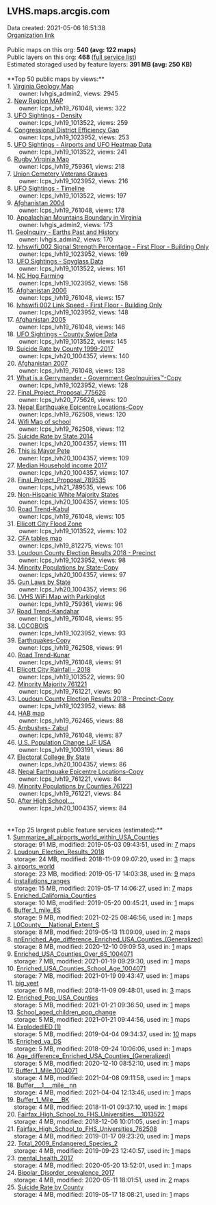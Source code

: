 <h2>LVHS.maps.arcgis.com</h2> Data created: 2021-05-06 16:51:38 <br /><a target='new' href='https://LVHS.maps.arcgis.com'>Organization link</a><br /><br />Public maps on this org: <b>540 (avg: 122 maps)</b><br />Public layers on this org: <b>468 </b>(<a target='new' href='https://services.arcgis.com/C9yYaGxhcvGCp8ds/ArcGIS/rest/services'>full service list</a>)<br />Estimated storaged used by feature layers: <b>391 MB (avg: 250 KB)</b><br /><br />**Top 50 public maps by views:**<br />  1. <a target='new' href='https://www.arcgis.com/home/item.html?id=9b90e985d07844538a2abd5220a6de2c'>Virginia Geology Map</a> <br />  &nbsp;&nbsp;&nbsp;&nbsp; &nbsp;&nbsp;owner: lvhgis_admin2, views: 2945<br />  2. <a target='new' href='https://www.arcgis.com/home/item.html?id=413302b511924cfa8b61bc5e8e1764c1'>New Region MAP</a> <br />  &nbsp;&nbsp;&nbsp;&nbsp; &nbsp;&nbsp;owner: lcps_lvh19_761048, views: 322<br />  3. <a target='new' href='https://www.arcgis.com/home/item.html?id=c249641c0ca34c42b0c7b892a5766e24'>UFO Sightings - Density</a> <br />  &nbsp;&nbsp;&nbsp;&nbsp; &nbsp;&nbsp;owner: lcps_lvh19_1013522, views: 259<br />  4. <a target='new' href='https://www.arcgis.com/home/item.html?id=6307a6dc5b00485f8851442e47b21772'>Congressional District Efficiency Gap</a> <br />  &nbsp;&nbsp;&nbsp;&nbsp; &nbsp;&nbsp;owner: lcps_lvh19_1023952, views: 253<br />  5. <a target='new' href='https://www.arcgis.com/home/item.html?id=ae8c4168a4a0426181a7d21a90c86169'>UFO Sightings - Airports and UFO Heatmap Data</a> <br />  &nbsp;&nbsp;&nbsp;&nbsp; &nbsp;&nbsp;owner: lcps_lvh19_1013522, views: 241<br />  6. <a target='new' href='https://www.arcgis.com/home/item.html?id=f357b89d2f8044b1a86409042bdbff63'>Rugby Virginia Map</a> <br />  &nbsp;&nbsp;&nbsp;&nbsp; &nbsp;&nbsp;owner: lcps_lvh19_759361, views: 218<br />  7. <a target='new' href='https://www.arcgis.com/home/item.html?id=6439cfe5441e4dac948df2603f702e67'>Union Cemetery Veterans Graves</a> <br />  &nbsp;&nbsp;&nbsp;&nbsp; &nbsp;&nbsp;owner: lcps_lvh19_1023952, views: 216<br />  8. <a target='new' href='https://www.arcgis.com/home/item.html?id=7159a6398c78430f9f7e1294dbc13df2'>UFO Sightings - Timeline</a> <br />  &nbsp;&nbsp;&nbsp;&nbsp; &nbsp;&nbsp;owner: lcps_lvh19_1013522, views: 197<br />  9. <a target='new' href='https://www.arcgis.com/home/item.html?id=322c1c15755a43b8a6e9473bfd1179a6'> Afghanistan 2004</a> <br />  &nbsp;&nbsp;&nbsp;&nbsp; &nbsp;&nbsp;owner: lcps_lvh19_761048, views: 178<br />  10. <a target='new' href='https://www.arcgis.com/home/item.html?id=f42024321fe242148d7b3eb8935fa118'>Appalachian Mountains Boundary in Virginia</a> <br />  &nbsp;&nbsp;&nbsp;&nbsp; &nbsp;&nbsp;owner: lvhgis_admin2, views: 173<br />  11. <a target='new' href='https://www.arcgis.com/home/item.html?id=40761009fc4c4d4ab511453626f421c3'>GeoInquiry - Earths Past and History</a> <br />  &nbsp;&nbsp;&nbsp;&nbsp; &nbsp;&nbsp;owner: lvhgis_admin2, views: 170<br />  12. <a target='new' href='https://www.arcgis.com/home/item.html?id=832ed2f11fc5484f9467e17f5f474158'>lvhswifi_002 Signal Strength Percentage - First Floor - Building Only</a> <br />  &nbsp;&nbsp;&nbsp;&nbsp; &nbsp;&nbsp;owner: lcps_lvh19_1023952, views: 169<br />  13. <a target='new' href='https://www.arcgis.com/home/item.html?id=173c129bad774b818cfc684c081792a0'>UFO Sightings - Spyglass Data</a> <br />  &nbsp;&nbsp;&nbsp;&nbsp; &nbsp;&nbsp;owner: lcps_lvh19_1013522, views: 161<br />  14. <a target='new' href='https://www.arcgis.com/home/item.html?id=a13d83cc141848fca5f0823ef3b5713d'>NC Hog Farming</a> <br />  &nbsp;&nbsp;&nbsp;&nbsp; &nbsp;&nbsp;owner: lcps_lvh19_1023952, views: 158<br />  15. <a target='new' href='https://www.arcgis.com/home/item.html?id=3d902c78e3354bcaa9cd5d9605dfaecf'>Afghanistan 2006</a> <br />  &nbsp;&nbsp;&nbsp;&nbsp; &nbsp;&nbsp;owner: lcps_lvh19_761048, views: 157<br />  16. <a target='new' href='https://www.arcgis.com/home/item.html?id=52e39c7e656d4b43941f75b52cc22a67'>lvhswifi 002 Link Speed - First Floor - Building Only</a> <br />  &nbsp;&nbsp;&nbsp;&nbsp; &nbsp;&nbsp;owner: lcps_lvh19_1023952, views: 148<br />  17. <a target='new' href='https://www.arcgis.com/home/item.html?id=0820306b49fc478d927e937115fc449d'>Afghanistan 2005</a> <br />  &nbsp;&nbsp;&nbsp;&nbsp; &nbsp;&nbsp;owner: lcps_lvh19_761048, views: 146<br />  18. <a target='new' href='https://www.arcgis.com/home/item.html?id=1d4136cb065c4e8789ab6585fdc195b0'>UFO Sightings - County Swipe Data</a> <br />  &nbsp;&nbsp;&nbsp;&nbsp; &nbsp;&nbsp;owner: lcps_lvh19_1013522, views: 145<br />  19. <a target='new' href='https://www.arcgis.com/home/item.html?id=d9782071b2794145a54bd6db9524557c'>Suicide Rate by County 1999-2017</a> <br />  &nbsp;&nbsp;&nbsp;&nbsp; &nbsp;&nbsp;owner: lcps_lvh20_1004357, views: 140<br />  20. <a target='new' href='https://www.arcgis.com/home/item.html?id=599964eb175b4df78cac73370db60b9e'>Afghanistan 2007</a> <br />  &nbsp;&nbsp;&nbsp;&nbsp; &nbsp;&nbsp;owner: lcps_lvh19_761048, views: 138<br />  21. <a target='new' href='https://www.arcgis.com/home/item.html?id=88b72528d0a84403ac9d59d8c113a71e'>What is a Gerrymander - Government GeoInquiries™-Copy</a> <br />  &nbsp;&nbsp;&nbsp;&nbsp; &nbsp;&nbsp;owner: lcps_lvh19_1023952, views: 128<br />  22. <a target='new' href='https://www.arcgis.com/home/item.html?id=a50e35f66f05442c8ce253b71b8c23d8'>Final_Project_Proposal_775626</a> <br />  &nbsp;&nbsp;&nbsp;&nbsp; &nbsp;&nbsp;owner: lcps_lvh20_775626, views: 120<br />  23. <a target='new' href='https://www.arcgis.com/home/item.html?id=6b0590df66bd47bba4070f44217ad5fc'>Nepal Earthquake Epicentre Locations-Copy</a> <br />  &nbsp;&nbsp;&nbsp;&nbsp; &nbsp;&nbsp;owner: lcps_lvh19_762508, views: 120<br />  24. <a target='new' href='https://www.arcgis.com/home/item.html?id=aa36af57ea214bd98e698fc2d8a272f6'>Wifi Map of school</a> <br />  &nbsp;&nbsp;&nbsp;&nbsp; &nbsp;&nbsp;owner: lcps_lvh19_762508, views: 112<br />  25. <a target='new' href='https://www.arcgis.com/home/item.html?id=ec058ab2be794f8991511dfa14ca330a'>Suicide Rate by State 2014</a> <br />  &nbsp;&nbsp;&nbsp;&nbsp; &nbsp;&nbsp;owner: lcps_lvh20_1004357, views: 111<br />  26. <a target='new' href='https://www.arcgis.com/home/item.html?id=fa4cd769d819449797ca496d86866780'>This is Mayor Pete</a> <br />  &nbsp;&nbsp;&nbsp;&nbsp; &nbsp;&nbsp;owner: lcps_lvh20_1004357, views: 109<br />  27. <a target='new' href='https://www.arcgis.com/home/item.html?id=ff10b804dd8b4bdb838db6505cb97e5c'>Median Household income 2017</a> <br />  &nbsp;&nbsp;&nbsp;&nbsp; &nbsp;&nbsp;owner: lcps_lvh20_1004357, views: 107<br />  28. <a target='new' href='https://www.arcgis.com/home/item.html?id=faced3971cd640ec9d5d8be18483cfbb'>Final_Project_Proposal_789535</a> <br />  &nbsp;&nbsp;&nbsp;&nbsp; &nbsp;&nbsp;owner: lcps_lvh21_789535, views: 106<br />  29. <a target='new' href='https://www.arcgis.com/home/item.html?id=3d42c3eead754179a06ce0b0ba50d896'>Non-Hispanic White Majority States</a> <br />  &nbsp;&nbsp;&nbsp;&nbsp; &nbsp;&nbsp;owner: lcps_lvh20_1004357, views: 105<br />  30. <a target='new' href='https://www.arcgis.com/home/item.html?id=39e0ee490a124448b90e1067a0c8b1b8'>Road Trend-Kabul</a> <br />  &nbsp;&nbsp;&nbsp;&nbsp; &nbsp;&nbsp;owner: lcps_lvh19_761048, views: 105<br />  31. <a target='new' href='https://www.arcgis.com/home/item.html?id=99b712b239d94681a25001fd053d97bf'>Ellicott City Flood Zone</a> <br />  &nbsp;&nbsp;&nbsp;&nbsp; &nbsp;&nbsp;owner: lcps_lvh19_1013522, views: 102<br />  32. <a target='new' href='https://www.arcgis.com/home/item.html?id=ac0388e16f23461584723b9dcd70bc05'>CFA tables map</a> <br />  &nbsp;&nbsp;&nbsp;&nbsp; &nbsp;&nbsp;owner: lcps_lvh19_812275, views: 101<br />  33. <a target='new' href='https://www.arcgis.com/home/item.html?id=c80ef31380d949c585aa7434a6207935'>Loudoun County Election Results 2018 - Precinct</a> <br />  &nbsp;&nbsp;&nbsp;&nbsp; &nbsp;&nbsp;owner: lcps_lvh19_1023952, views: 98<br />  34. <a target='new' href='https://www.arcgis.com/home/item.html?id=b6f3072e0fee4386b5a03209be5b157e'>Minority Populations by State-Copy</a> <br />  &nbsp;&nbsp;&nbsp;&nbsp; &nbsp;&nbsp;owner: lcps_lvh20_1004357, views: 97<br />  35. <a target='new' href='https://www.arcgis.com/home/item.html?id=722ad3ae259f4cc9a08814a7486983d2'>Gun Laws by State</a> <br />  &nbsp;&nbsp;&nbsp;&nbsp; &nbsp;&nbsp;owner: lcps_lvh20_1004357, views: 96<br />  36. <a target='new' href='https://www.arcgis.com/home/item.html?id=93f633da19cf4d77967fa314844f496d'>LVHS WiFi Map with Parkinglot</a> <br />  &nbsp;&nbsp;&nbsp;&nbsp; &nbsp;&nbsp;owner: lcps_lvh19_759361, views: 96<br />  37. <a target='new' href='https://www.arcgis.com/home/item.html?id=4976853aad7e4c38b83ac9c0786eafdc'>Road Trend-Kandahar</a> <br />  &nbsp;&nbsp;&nbsp;&nbsp; &nbsp;&nbsp;owner: lcps_lvh19_761048, views: 95<br />  38. <a target='new' href='https://www.arcgis.com/home/item.html?id=4f4d2c0ca0be47168e6566f804d767fd'>LOCOBOIS</a> <br />  &nbsp;&nbsp;&nbsp;&nbsp; &nbsp;&nbsp;owner: lcps_lvh19_1023952, views: 93<br />  39. <a target='new' href='https://www.arcgis.com/home/item.html?id=11fd936102d24fe6a657bccbeac81010'>Earthquakes-Copy</a> <br />  &nbsp;&nbsp;&nbsp;&nbsp; &nbsp;&nbsp;owner: lcps_lvh19_762508, views: 91<br />  40. <a target='new' href='https://www.arcgis.com/home/item.html?id=8df4c7b4cd0049dfbca21d610847faa7'>Road Trend-Kunar</a> <br />  &nbsp;&nbsp;&nbsp;&nbsp; &nbsp;&nbsp;owner: lcps_lvh19_761048, views: 91<br />  41. <a target='new' href='https://www.arcgis.com/home/item.html?id=a136a019e11c426e8ab16a79600ef575'>Ellicott City Rainfall - 2018</a> <br />  &nbsp;&nbsp;&nbsp;&nbsp; &nbsp;&nbsp;owner: lcps_lvh19_1013522, views: 90<br />  42. <a target='new' href='https://www.arcgis.com/home/item.html?id=d76b5259b64a413a8954d6b8c2c09f0e'>Minority Majority 761221</a> <br />  &nbsp;&nbsp;&nbsp;&nbsp; &nbsp;&nbsp;owner: lcps_lvh19_761221, views: 90<br />  43. <a target='new' href='https://www.arcgis.com/home/item.html?id=491c8ca7f571468cb41fb3fc8d3910f0'>Loudoun County Election Results 2018 - Precinct-Copy</a> <br />  &nbsp;&nbsp;&nbsp;&nbsp; &nbsp;&nbsp;owner: lcps_lvh19_1023952, views: 88<br />  44. <a target='new' href='https://www.arcgis.com/home/item.html?id=423ca6b90d1f45aca29e97cc10fa729b'>HAB map</a> <br />  &nbsp;&nbsp;&nbsp;&nbsp; &nbsp;&nbsp;owner: lcps_lvh19_762465, views: 88<br />  45. <a target='new' href='https://www.arcgis.com/home/item.html?id=d1f96832810d4d908d52dd1f21b5123f'>Ambushes- Zabul</a> <br />  &nbsp;&nbsp;&nbsp;&nbsp; &nbsp;&nbsp;owner: lcps_lvh19_761048, views: 87<br />  46. <a target='new' href='https://www.arcgis.com/home/item.html?id=a27f1782d02c4379becf23fec18d2204'>U.S. Population Change LJF USA</a> <br />  &nbsp;&nbsp;&nbsp;&nbsp; &nbsp;&nbsp;owner: lcps_lvh19_1003191, views: 86<br />  47. <a target='new' href='https://www.arcgis.com/home/item.html?id=f4f6c3215c924c2b9c28885e2d34eb86'>Electoral College By State</a> <br />  &nbsp;&nbsp;&nbsp;&nbsp; &nbsp;&nbsp;owner: lcps_lvh20_1004357, views: 86<br />  48. <a target='new' href='https://www.arcgis.com/home/item.html?id=f0835473dd674840b922ff47f95ae9d7'>Nepal Earthquake Epicentre Locations-Copy</a> <br />  &nbsp;&nbsp;&nbsp;&nbsp; &nbsp;&nbsp;owner: lcps_lvh19_761221, views: 84<br />  49. <a target='new' href='https://www.arcgis.com/home/item.html?id=82b8de4d126842da8abeec83e75d72c4'>Minority Populations by Counties 761221</a> <br />  &nbsp;&nbsp;&nbsp;&nbsp; &nbsp;&nbsp;owner: lcps_lvh19_761221, views: 84<br />  50. <a target='new' href='https://www.arcgis.com/home/item.html?id=442f3d20f1954ff3b658feb448f7d35f'>After High School....</a> <br />  &nbsp;&nbsp;&nbsp;&nbsp; &nbsp;&nbsp;owner: lcps_lvh20_1004357, views: 84<br /><br /><br />**Top 25 largest public feature services (estimated):**<br /> 1. <a target='new' href='https://www.arcgis.com/home/item.html?id=36300d342bcc4d0da424ea9793e07010'>Summarize_all_airports_world_within_USA_Counties</a><br /> &nbsp;&nbsp;&nbsp;&nbsp;storage: 91 MB, modified: 2019-05-03 09:43:51,  used in: <a target='new' href='https://ed-ind-tb.s3-us-west-1.amazonaws.com/ADI/36300d342bcc4d0da424ea9793e07010.html'> 7</a> maps<br /> 2. <a target='new' href='https://www.arcgis.com/home/item.html?id=dd81516bb520480f8d8750cc68827b81'>Loudoun_Election_Results_2018</a><br /> &nbsp;&nbsp;&nbsp;&nbsp;storage: 24 MB, modified: 2018-11-09 09:07:20,  used in: <a target='new' href='https://ed-ind-tb.s3-us-west-1.amazonaws.com/ADI/dd81516bb520480f8d8750cc68827b81.html'> 3</a> maps<br /> 3. <a target='new' href='https://www.arcgis.com/home/item.html?id=0be5cd294301474ebae4139789df2620'>airports_world</a><br /> &nbsp;&nbsp;&nbsp;&nbsp;storage: 23 MB, modified: 2019-05-17 14:03:38,  used in: <a target='new' href='https://ed-ind-tb.s3-us-west-1.amazonaws.com/ADI/0be5cd294301474ebae4139789df2620.html'> 9</a> maps<br /> 4. <a target='new' href='https://www.arcgis.com/home/item.html?id=62e93683a69646b0b5500e2f1dbafd70'>installations_ranges</a><br /> &nbsp;&nbsp;&nbsp;&nbsp;storage: 15 MB, modified: 2019-05-17 14:06:27,  used in: <a target='new' href='https://ed-ind-tb.s3-us-west-1.amazonaws.com/ADI/62e93683a69646b0b5500e2f1dbafd70.html'> 7</a> maps<br /> 5. <a target='new' href='https://www.arcgis.com/home/item.html?id=1ebed66b9a264c3a8688f232b896928f'>Enriched_California_Counties</a><br /> &nbsp;&nbsp;&nbsp;&nbsp;storage: 10 MB, modified: 2019-05-20 00:45:21,  used in: <a target='new' href='https://ed-ind-tb.s3-us-west-1.amazonaws.com/ADI/1ebed66b9a264c3a8688f232b896928f.html'> 1</a> maps<br /> 6. <a target='new' href='https://www.arcgis.com/home/item.html?id=642c4c7669c04f5bb2b4293068f90e63'>Buffer_1_mile_ES</a><br /> &nbsp;&nbsp;&nbsp;&nbsp;storage: 9 MB, modified: 2021-02-25 08:46:56,  used in: <a target='new' href='https://ed-ind-tb.s3-us-west-1.amazonaws.com/ADI/642c4c7669c04f5bb2b4293068f90e63.html'> 1</a> maps<br /> 7. <a target='new' href='https://www.arcgis.com/home/item.html?id=6f88281a730b4c07afb60870302297f8'>L0County___National_Extent_S</a><br /> &nbsp;&nbsp;&nbsp;&nbsp;storage: 8 MB, modified: 2019-05-13 11:09:09,  used in: <a target='new' href='https://ed-ind-tb.s3-us-west-1.amazonaws.com/ADI/6f88281a730b4c07afb60870302297f8.html'> 2</a> maps<br /> 8. <a target='new' href='https://www.arcgis.com/home/item.html?id=06eb2e75478e468bbfbb74e01d602a9a'>nnEnriched_Age_difference_Enriched_USA_Counties_(Generalized)</a><br /> &nbsp;&nbsp;&nbsp;&nbsp;storage: 8 MB, modified: 2020-12-10 09:09:53,  used in: <a target='new' href='https://ed-ind-tb.s3-us-west-1.amazonaws.com/ADI/06eb2e75478e468bbfbb74e01d602a9a.html'> 1</a> maps<br /> 9. <a target='new' href='https://www.arcgis.com/home/item.html?id=cda4fcf881204445b79dea2a9de4a249'>Enriched_USA_Counties_Over_65_1004071</a><br /> &nbsp;&nbsp;&nbsp;&nbsp;storage: 7 MB, modified: 2021-01-19 09:29:30,  used in: <a target='new' href='https://ed-ind-tb.s3-us-west-1.amazonaws.com/ADI/cda4fcf881204445b79dea2a9de4a249.html'> 1</a> maps<br /> 10. <a target='new' href='https://www.arcgis.com/home/item.html?id=5235228a02db47499007eced21613a09'>Enriched_USA_Counties_School_Age_1004071</a><br /> &nbsp;&nbsp;&nbsp;&nbsp;storage: 7 MB, modified: 2021-01-19 09:43:47,  used in: <a target='new' href='https://ed-ind-tb.s3-us-west-1.amazonaws.com/ADI/5235228a02db47499007eced21613a09.html'> 1</a> maps<br /> 11. <a target='new' href='https://www.arcgis.com/home/item.html?id=27067865293a4e4d8bbbd458dc009e31'>big_yeet</a><br /> &nbsp;&nbsp;&nbsp;&nbsp;storage: 6 MB, modified: 2018-11-09 09:48:01,  used in: <a target='new' href='https://ed-ind-tb.s3-us-west-1.amazonaws.com/ADI/27067865293a4e4d8bbbd458dc009e31.html'> 3</a> maps<br /> 12. <a target='new' href='https://www.arcgis.com/home/item.html?id=605db8553c2c469fab6ba686cd5e8e8d'>Enriched_Pop_USA_Counties</a><br /> &nbsp;&nbsp;&nbsp;&nbsp;storage: 5 MB, modified: 2021-01-21 09:36:50,  used in: <a target='new' href='https://ed-ind-tb.s3-us-west-1.amazonaws.com/ADI/605db8553c2c469fab6ba686cd5e8e8d.html'> 1</a> maps<br /> 13. <a target='new' href='https://www.arcgis.com/home/item.html?id=f3b2c96f1c50492b8726c654c42eacc4'>School_aged_children_pop_change</a><br /> &nbsp;&nbsp;&nbsp;&nbsp;storage: 5 MB, modified: 2021-01-21 09:44:56,  used in: <a target='new' href='https://ed-ind-tb.s3-us-west-1.amazonaws.com/ADI/f3b2c96f1c50492b8726c654c42eacc4.html'> 1</a> maps<br /> 14. <a target='new' href='https://www.arcgis.com/home/item.html?id=4ad18602ef0649639e21c0ea3e472a01'>ExplodedIED (1)</a><br /> &nbsp;&nbsp;&nbsp;&nbsp;storage: 5 MB, modified: 2019-04-04 09:34:37,  used in: <a target='new' href='https://ed-ind-tb.s3-us-west-1.amazonaws.com/ADI/4ad18602ef0649639e21c0ea3e472a01.html'> 10</a> maps<br /> 15. <a target='new' href='https://www.arcgis.com/home/item.html?id=ea2660aab500435c90a309be00b84a84'>Enriched_va_DS</a><br /> &nbsp;&nbsp;&nbsp;&nbsp;storage: 5 MB, modified: 2018-09-24 10:06:06,  used in: <a target='new' href='https://ed-ind-tb.s3-us-west-1.amazonaws.com/ADI/ea2660aab500435c90a309be00b84a84.html'> 1</a> maps<br /> 16. <a target='new' href='https://www.arcgis.com/home/item.html?id=a3a35895e39d410aa3482a984db1cbaa'>Age_difference_Enriched_USA_Counties_(Generalized)</a><br /> &nbsp;&nbsp;&nbsp;&nbsp;storage: 5 MB, modified: 2020-12-10 08:52:10,  used in: <a target='new' href='https://ed-ind-tb.s3-us-west-1.amazonaws.com/ADI/a3a35895e39d410aa3482a984db1cbaa.html'> 1</a> maps<br /> 17. <a target='new' href='https://www.arcgis.com/home/item.html?id=a0820991bbe740489bb2e0ffdecdbf67'>Buffer_1_Mile_1004071</a><br /> &nbsp;&nbsp;&nbsp;&nbsp;storage: 4 MB, modified: 2021-04-08 09:11:58,  used in: <a target='new' href='https://ed-ind-tb.s3-us-west-1.amazonaws.com/ADI/a0820991bbe740489bb2e0ffdecdbf67.html'> 1</a> maps<br /> 18. <a target='new' href='https://www.arcgis.com/home/item.html?id=4328d61896234156b1054431fc23cb3e'>Buffer___1___mile__nn</a><br /> &nbsp;&nbsp;&nbsp;&nbsp;storage: 4 MB, modified: 2021-04-04 12:13:46,  used in: <a target='new' href='https://ed-ind-tb.s3-us-west-1.amazonaws.com/ADI/4328d61896234156b1054431fc23cb3e.html'> 1</a> maps<br /> 19. <a target='new' href='https://www.arcgis.com/home/item.html?id=d8d65dc982da413cb809e0574c17c130'>Buffer_1_Mile___BK</a><br /> &nbsp;&nbsp;&nbsp;&nbsp;storage: 4 MB, modified: 2018-11-01 09:37:10,  used in: <a target='new' href='https://ed-ind-tb.s3-us-west-1.amazonaws.com/ADI/d8d65dc982da413cb809e0574c17c130.html'> 1</a> maps<br /> 20. <a target='new' href='https://www.arcgis.com/home/item.html?id=819edb026e4d493c97c5e129cb2a6047'>Fairfax_High_School_to_FHS_Universities___1013522</a><br /> &nbsp;&nbsp;&nbsp;&nbsp;storage: 4 MB, modified: 2018-12-06 10:01:05,  used in: <a target='new' href='https://ed-ind-tb.s3-us-west-1.amazonaws.com/ADI/819edb026e4d493c97c5e129cb2a6047.html'> 1</a> maps<br /> 21. <a target='new' href='https://www.arcgis.com/home/item.html?id=35b708e2bda744978291885280f250f5'>Fairfax_High_School_to_FHS_Universities_762508</a><br /> &nbsp;&nbsp;&nbsp;&nbsp;storage: 4 MB, modified: 2019-01-17 09:23:20,  used in: <a target='new' href='https://ed-ind-tb.s3-us-west-1.amazonaws.com/ADI/35b708e2bda744978291885280f250f5.html'> 1</a> maps<br /> 22. <a target='new' href='https://www.arcgis.com/home/item.html?id=4691c189d5dc4a8c94d64a9d434586fb'>Total_2009_Endangered_Species_2</a><br /> &nbsp;&nbsp;&nbsp;&nbsp;storage: 4 MB, modified: 2019-09-23 12:40:57,  used in: <a target='new' href='https://ed-ind-tb.s3-us-west-1.amazonaws.com/ADI/4691c189d5dc4a8c94d64a9d434586fb.html'> 1</a> maps<br /> 23. <a target='new' href='https://www.arcgis.com/home/item.html?id=6bd6c9098792446e9913eb129239a27f'>mental_health_2017</a><br /> &nbsp;&nbsp;&nbsp;&nbsp;storage: 4 MB, modified: 2020-05-20 13:52:01,  used in: <a target='new' href='https://ed-ind-tb.s3-us-west-1.amazonaws.com/ADI/6bd6c9098792446e9913eb129239a27f.html'> 1</a> maps<br /> 24. <a target='new' href='https://www.arcgis.com/home/item.html?id=48a36b2010814dc7931d8a428123d1b3'>Bipolar_Disorder_prevalence_2017</a><br /> &nbsp;&nbsp;&nbsp;&nbsp;storage: 4 MB, modified: 2020-05-11 18:01:51,  used in: <a target='new' href='https://ed-ind-tb.s3-us-west-1.amazonaws.com/ADI/48a36b2010814dc7931d8a428123d1b3.html'> 2</a> maps<br /> 25. <a target='new' href='https://www.arcgis.com/home/item.html?id=a21778f93ccc4e1e875700ac40c26b85'>Suicide Rate by County</a><br /> &nbsp;&nbsp;&nbsp;&nbsp;storage: 4 MB, modified: 2019-05-17 18:08:21,  used in: <a target='new' href='https://ed-ind-tb.s3-us-west-1.amazonaws.com/ADI/a21778f93ccc4e1e875700ac40c26b85.html'> 1</a> maps<br />